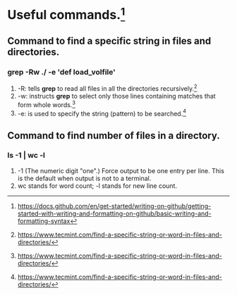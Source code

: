 # Useful commands.[^format]
[^format]: https://docs.github.com/en/get-started/writing-on-github/getting-started-with-writing-and-formatting-on-github/basic-writing-and-formatting-syntax

## Command to find a specific string in files and directories.
### **grep -Rw ./ -e 'def load_volfile'**
1. -R: tells **grep** to read all files in all the directories recursively.[^1]
2. -w: instructs **grep** to select only those lines containing matches that form whole words.[^1]
3. -e: is used to specify the string (pattern) to be searched.[^1]

## Command to find number of files in a directory.
### **ls -1 | wc -l**
1. -1 (The numeric digit "one".) Force output to be one entry per line. This is the default when output is not to a terminal.
2. wc stands for word count; -l stands for new line count.

[^1]: https://www.tecmint.com/find-a-specific-string-or-word-in-files-and-directories/
